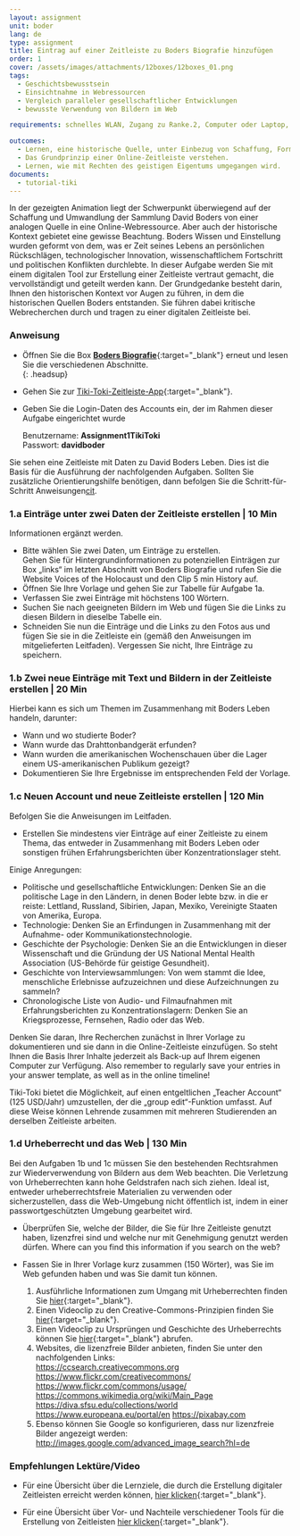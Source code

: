 ```yaml
---
layout: assignment
unit: boder
lang: de
type: assignment
title: Eintrag auf einer Zeitleiste zu Boders Biografie hinzufügen
order: 1
cover: /assets/images/attachments/12boxes/12boxes_01.png
tags:
  - Geschichtsbewusstsein
  - Einsichtnahme in Webressourcen
  - Vergleich paralleler gesellschaftlicher Entwicklungen
  - bewusste Verwendung von Bildern im Web

requirements: schnelles WLAN, Zugang zu Ranke.2, Computer oder Laptop, Anwendung auf Laptop oder Computer zum Abspielen von Videos, Account für Timeline

outcomes:
  - Lernen, eine historische Quelle, unter Einbezug von Schaffung, Form und Erscheinungsbild, in einen breiten gesellschaftlichen Kontext zu rücken.
  - Das Grundprinzip einer Online-Zeitleiste verstehen.
  - Lernen, wie mit Rechten des geistigen Eigentums umgegangen wird.
documents:
  - tutorial-tiki
---
```


In der gezeigten Animation liegt der Schwerpunkt überwiegend auf der Schaffung und Umwandlung der Sammlung David Boders von einer analogen Quelle in eine Online-Webressource. Aber auch der historische Kontext gebietet eine gewisse Beachtung. Boders Wissen und Einstellung wurden geformt von dem, was er Zeit seines Lebens an persönlichen Rückschlägen, technologischer Innovation, wissenschaftlichem Fortschritt und politischen Konflikten durchlebte. In dieser Aufgabe werden Sie mit einem digitalen Tool zur Erstellung einer Zeitleiste vertraut gemacht, die vervollständigt und geteilt werden kann. Der Grundgedanke besteht darin, Ihnen den historischen Kontext vor Augen zu führen, in dem die historischen Quellen Boders entstanden. Sie führen dabei kritische Webrecherchen durch und tragen zu einer digitalen Zeitleiste bei.

<!-- more -->

<!-- briefing-student -->

### Anweisung
<!-- section-contents -->

- Öffnen Sie die Box [**Boders Biografie**](https://ranke2.uni.lu/klynt/de/#Intro){:target="_blank"} erneut und lesen Sie die verschiedenen Abschnitte.  
  {: .headsup}
- Gehen Sie zur [Tiki-Toki-Zeitleiste-App](https://www.tiki-toki.com/){:target="_blank"}.
- Geben Sie die Login-Daten des Accounts ein, der im Rahmen dieser Aufgabe eingerichtet wurde

    Benutzername: **Assignment1TikiToki**  
    Passwort: **davidboder**

Sie sehen eine Zeitleiste mit Daten zu David Boders Leben.
Dies ist die Basis für die Ausführung der nachfolgenden Aufgaben.
Sollten Sie zusätzliche Orientierungshilfe benötigen, dann befolgen Sie die Schritt-für-Schritt Anweisungen[cit](tutorial-tiki).

<!-- section -->

### 1.a  Einträge unter zwei Daten der Zeitleiste erstellen | 10 Min
<!-- section-contents -->

Informationen ergänzt werden.

- Bitte wählen Sie zwei Daten, um Einträge zu erstellen.  
Gehen Sie für Hintergrundinformationen zu potenziellen Einträgen zur Box „links“ im letzten Abschnitt von Boders Biografie und rufen Sie die Website Voices of the Holocaust und den Clip 5 min History auf.
- Öffnen Sie Ihre Vorlage und gehen Sie zur Tabelle für Aufgabe 1a.
- Verfassen Sie zwei Einträge mit höchstens 100 Wörtern.
- Suchen Sie nach geeigneten Bildern im Web und fügen Sie die Links zu diesen Bildern in dieselbe Tabelle ein.
- Schneiden Sie nun die Einträge und die Links zu den Fotos aus und fügen Sie sie in die Zeitleiste ein (gemäß den Anweisungen im mitgelieferten Leitfaden).
Vergessen Sie nicht, Ihre Einträge zu speichern.

<!-- section -->

### 1.b  Zwei neue Einträge mit Text und Bildern in der Zeitleiste erstellen | 20 Min
<!-- section-contents -->

Hierbei kann es sich um Themen im Zusammenhang mit Boders Leben handeln, darunter:
- Wann und wo studierte Boder?
- Wann wurde das Drahttonbandgerät erfunden?
- Wann wurden die amerikanischen Wochenschauen über die Lager einem US-amerikanischen Publikum gezeigt?
- Dokumentieren Sie Ihre Ergebnisse im entsprechenden Feld der Vorlage.

<!-- section -->

### 1.c  Neuen Account und neue Zeitleiste erstellen | 120 Min
<!-- section-contents -->

Befolgen Sie die Anweisungen im Leitfaden.

- Erstellen Sie mindestens vier Einträge auf einer Zeitleiste zu einem Thema, das entweder in Zusammenhang mit Boders Leben oder sonstigen frühen Erfahrungsberichten über Konzentrationslager steht.

Einige Anregungen:

- Politische und gesellschaftliche Entwicklungen: Denken Sie an die politische Lage in den Ländern, in denen Boder lebte bzw. in die er reiste: Lettland, Russland, Sibirien, Japan, Mexiko, Vereinigte Staaten von Amerika, Europa.
- Technologie: Denken Sie an Erfindungen in Zusammenhang mit der Aufnahme- oder Kommunikationstechnologie.
- Geschichte der Psychologie: Denken Sie an die Entwicklungen in dieser Wissenschaft und die Gründung der US National Mental Health Association (US-Behörde für geistige Gesundheit).
- Geschichte von Interviewsammlungen: Von wem stammt die Idee, menschliche Erlebnisse aufzuzeichnen und diese Aufzeichnungen zu sammeln?
- Chronologische Liste von Audio- und Filmaufnahmen mit Erfahrungsberichten zu Konzentrationslagern: Denken Sie an Kriegsprozesse, Fernsehen, Radio oder das Web.

Denken Sie daran, Ihre Recherchen zunächst in Ihrer Vorlage zu dokumentieren und sie dann in die Online-Zeitleiste einzufügen. So steht Ihnen die Basis Ihrer Inhalte jederzeit als Back-up auf Ihrem eigenen Computer zur Verfügung.
Also remember to regularly save your entries in your answer template, as well as in the online timeline!

Tiki-Toki bietet die Möglichkeit, auf einen entgeltlichen „Teacher Account“ (125 USD/Jahr) umzustellen, der die „group edit“-Funktion umfasst. Auf diese Weise können Lehrende zusammen mit mehreren Studierenden an derselben Zeitleiste arbeiten.

<!-- section -->

### 1.d  Urheberrecht und das Web | 130 Min
<!-- section-contents -->

Bei den Aufgaben 1b und 1c müssen Sie den bestehenden Rechtsrahmen zur Wiederverwendung von Bildern aus dem Web beachten. Die Verletzung von Urheberrechten kann hohe Geldstrafen nach sich ziehen. Ideal ist, entweder urheberrechtsfreie Materialien zu verwenden oder sicherzustellen, dass die Web-Umgebung nicht öffentlich ist, indem in einer passwortgeschützten Umgebung gearbeitet wird.

- Überprüfen Sie, welche der Bilder, die Sie für Ihre Zeitleiste genutzt haben, lizenzfrei sind und welche nur mit Genehmigung genutzt werden dürfen.
Where can you find this information if you search on the web?

- Fassen Sie in Ihrer Vorlage kurz zusammen (150 Wörter), was Sie im Web gefunden haben und was Sie damit tun können.

  1. Ausführliche Informationen zum Umgang mit Urheberrechten finden Sie [hier](https://assets.publishing.service.gov.uk/government/uploads/system/uploads/attachment_data/file/481194/c-notice-201401.pdf){:target="_blank"}.  
  2. Einen Videoclip zu den Creative-Commons-Prinzipien finden Sie [hier](https://youtu.be/1DKm96Ftfko){:target="_blank"}.
  3. Einen Videoclip zu Ursprüngen und Geschichte des Urheberrechts können Sie [hier](https://vimeo.com/36881035){:target="_blank"} abrufen.
  4. Websites, die lizenzfreie Bilder anbieten, finden Sie unter den nachfolgenden Links:  
      https://ccsearch.creativecommons.org
      https://www.flickr.com/creativecommons/
      https://www.flickr.com/commons/usage/
      https://commons.wikimedia.org/wiki/Main_Page
      https://diva.sfsu.edu/collections/world
      https://www.europeana.eu/portal/en
      https://pixabay.com
  5. Ebenso können Sie Google so konfigurieren, dass nur lizenzfreie Bilder angezeigt werden:
    http://images.google.com/advanced_image_search?hl=de

<!-- section -->

### Empfehlungen Lektüre/Video
<!-- section-contents -->

- Für eine Übersicht über die Lernziele, die durch die Erstellung digitaler Zeitleisten erreicht werden können, [hier klicken](https://cft.vanderbilt.edu/guides-sub-pages/digital-timelines/){:target="_blank"}.

- Für eine Übersicht über Vor- und Nachteile verschiedener Tools für die Erstellung von Zeitleisten [hier klicken](https://docs.google.com/document/d/1uprzcDAFaCgK_1TB-A4QxkUjWIMrkWZOG6kAXQdhdDg/edit){:target="_blank"}.

<!-- briefing-teacher -->
